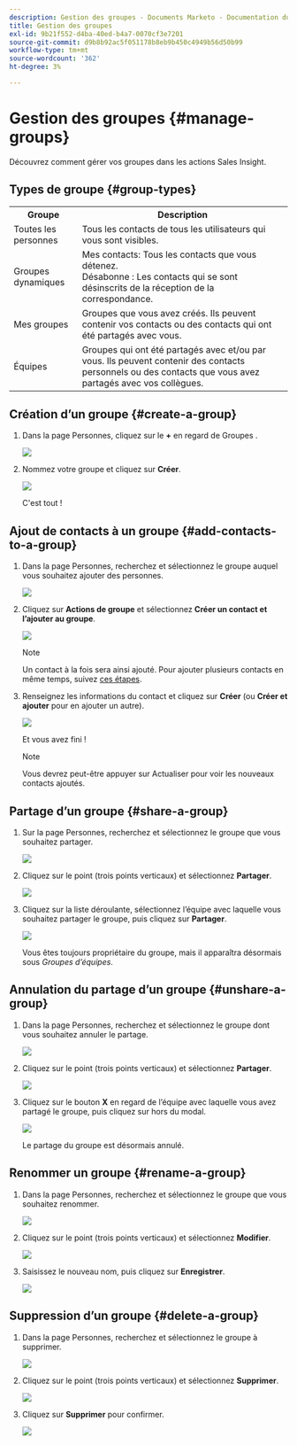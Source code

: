 ```yaml
---
description: Gestion des groupes - Documents Marketo - Documentation du produit
title: Gestion des groupes
exl-id: 9b21f552-d4ba-40ed-b4a7-0070cf3e7201
source-git-commit: d9b8b92ac5f051178b8eb9b450c4949b56d50b99
workflow-type: tm+mt
source-wordcount: '362'
ht-degree: 3%

---
```


# Gestion des groupes {#manage-groups}

Découvrez comment gérer vos groupes dans les actions Sales Insight.

## Types de groupe {#group-types}

<table> 
 <colgroup> 
  <col> 
  <col> 
 </colgroup> 
 <tbody> 
  <tr> 
   <th>Groupe</th> 
   <th>Description</th> 
  </tr> 
  <tr> 
   <td>Toutes les personnes</td> 
   <td>Tous les contacts de tous les utilisateurs qui vous sont visibles.</td> 
  </tr> 
  <tr> 
   <td>Groupes dynamiques</td> 
   <td>Mes contacts: Tous les contacts que vous détenez.<br>Désabonne : Les contacts qui se sont désinscrits de la réception de la correspondance.</td> 
  </tr> 
  <tr> 
   <td>Mes groupes</td> 
   <td>Groupes que vous avez créés. Ils peuvent contenir vos contacts ou des contacts qui ont été partagés avec vous.</td> 
  </tr> 
  <tr> 
   <td>Équipes</td> 
   <td>Groupes qui ont été partagés avec et/ou par vous. Ils peuvent contenir des contacts personnels ou des contacts que vous avez partagés avec vos collègues.</td> 
  </tr> 
 </tbody> 
</table>

## Création d’un groupe {#create-a-group}

1. Dans la page Personnes, cliquez sur le **+** en regard de Groupes .

   ![](assets/manage-groups-1.png)

1. Nommez votre groupe et cliquez sur **Créer**.

   ![](assets/manage-groups-2.png)

   C&#39;est tout !

## Ajout de contacts à un groupe {#add-contacts-to-a-group}

1. Dans la page Personnes, recherchez et sélectionnez le groupe auquel vous souhaitez ajouter des personnes.

   ![](assets/manage-groups-3.png)

1. Cliquez sur **Actions de groupe** et sélectionnez **Créer un contact et l’ajouter au groupe**.

   ![](assets/manage-groups-4.png)

   >[!NOTE]
   >
   >Un contact à la fois sera ainsi ajouté. Pour ajouter plusieurs contacts en même temps, suivez [ces étapes](/help/marketo/product-docs/marketo-sales-insight/actions/people/managing-contacts/import-contacts-via-csv.md).

1. Renseignez les informations du contact et cliquez sur **Créer** (ou **Créer et ajouter** pour en ajouter un autre).

   ![](assets/manage-groups-5.png)

   Et vous avez fini !

   >[!NOTE]
   >
   >Vous devrez peut-être appuyer sur Actualiser pour voir les nouveaux contacts ajoutés.

## Partage d’un groupe {#share-a-group}

1. Sur la page Personnes, recherchez et sélectionnez le groupe que vous souhaitez partager.

   ![](assets/manage-groups-6.png)

1. Cliquez sur le point (trois points verticaux) et sélectionnez **Partager**.

   ![](assets/manage-groups-7.png)

1. Cliquez sur la liste déroulante, sélectionnez l’équipe avec laquelle vous souhaitez partager le groupe, puis cliquez sur **Partager**.

   ![](assets/manage-groups-8.png)

   Vous êtes toujours propriétaire du groupe, mais il apparaîtra désormais sous _Groupes d’équipes_.

## Annulation du partage d’un groupe {#unshare-a-group}

1. Dans la page Personnes, recherchez et sélectionnez le groupe dont vous souhaitez annuler le partage.

   ![](assets/manage-groups-9.png)

1. Cliquez sur le point (trois points verticaux) et sélectionnez **Partager**.

   ![](assets/manage-groups-10.png)

1. Cliquez sur le bouton **X** en regard de l’équipe avec laquelle vous avez partagé le groupe, puis cliquez sur hors du modal.

   ![](assets/manage-groups-11.png)

   Le partage du groupe est désormais annulé.

## Renommer un groupe {#rename-a-group}

1. Dans la page Personnes, recherchez et sélectionnez le groupe que vous souhaitez renommer.

   ![](assets/manage-groups-12.png)

1. Cliquez sur le point (trois points verticaux) et sélectionnez **Modifier**.

   ![](assets/manage-groups-13.png)

1. Saisissez le nouveau nom, puis cliquez sur **Enregistrer**.

   ![](assets/manage-groups-14.png)

## Suppression d’un groupe {#delete-a-group}

1. Dans la page Personnes, recherchez et sélectionnez le groupe à supprimer.

   ![](assets/manage-groups-15.png)

1. Cliquez sur le point (trois points verticaux) et sélectionnez **Supprimer**.

   ![](assets/manage-groups-16.png)

1. Cliquez sur **Supprimer** pour confirmer.

   ![](assets/manage-groups-17.png)
